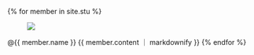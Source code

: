 
{% for member in site.stu %}
  <figure>
  <a><img src="{{ member.image }}"></a>
  </figure>@{{ member.name }}
   {{ member.content ｜ markdownify }} 
{% endfor %}
